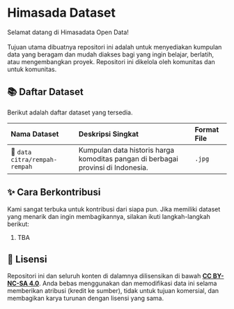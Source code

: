 # Himasada Dataset
Selamat datang di Himasadata Open Data!<br><br>
Tujuan utama dibuatnya repositori ini adalah untuk menyediakan kumpulan data yang beragam dan mudah diakses bagi yang ingin belajar, berlatih, atau mengembangkan proyek. Repositori ini dikelola oleh komunitas dan untuk komunitas.

## 📚 Daftar Dataset

Berikut adalah daftar dataset yang tersedia.

| Nama Dataset                                         | Deskripsi Singkat                                                               | Format File |
| :--------------------------------------------------- | :------------------------------------------------------------------------------ | :---------- |
| 📁 `data citra/rempah-rempah`                       | Kumpulan data historis harga komoditas pangan di berbagai provinsi di Indonesia. | `.jpg`      |

## ✨ Cara Berkontribusi

Kami sangat terbuka untuk kontribusi dari siapa pun. Jika memiliki dataset yang menarik dan ingin membagikannya, silakan ikuti langkah-langkah berikut:

1.  TBA

## 📜 Lisensi

Repositori ini dan seluruh konten di dalamnya dilisensikan di bawah **[CC BY-NC-SA 4.0](https://creativecommons.org/licenses/by-nc-sa/4.0/)**. Anda bebas menggunakan dan memodifikasi data ini selama memberikan atribusi (kredit ke sumber), tidak untuk tujuan komersial, dan membagikan karya turunan dengan lisensi yang sama.
